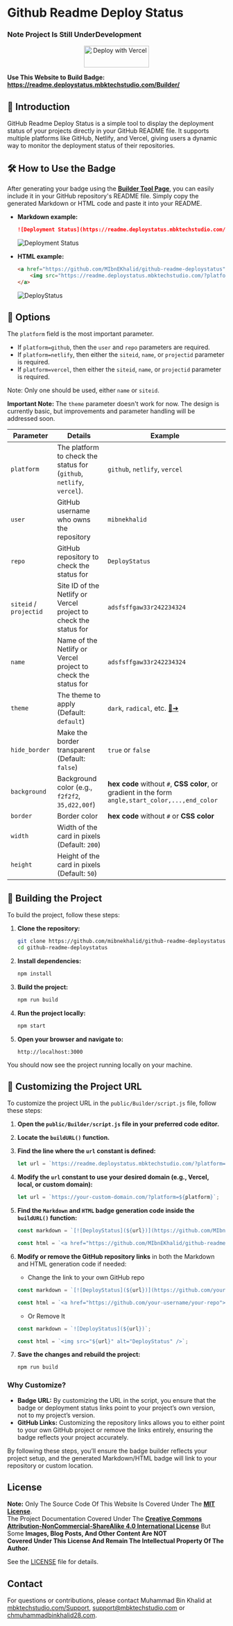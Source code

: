 # Github Readme Deploy Status

### Note Project Is Still UnderDevelopment

<p style="text-align:center"> 
    <a href="https://vercel.com/new/clone?repository-url=https://github.com/mibnekhalid/github-readme-deploystatus">
        <img src="https://vercel.com/button" alt="Deploy with Vercel" width="150" height="50" />
    </a>
</p>

**Use This Website to Build Badge: https://readme.deploystatus.mbktechstudio.com/Builder/**


## 🚀 Introduction
GitHub Readme Deploy Status is a simple tool to display the deployment status of your projects directly in your GitHub README file. It supports multiple platforms like GitHub, Netlify, and Vercel, giving users a dynamic way to monitor the deployment status of their repositories.


## 🛠 How to Use the Badge

After generating your badge using the **[Builder Tool Page](https://readme.deploystatus.mbktechstudio.com/Builder/)**, you can easily include it in your GitHub repository's README file. Simply copy the generated Markdown or HTML code and paste it into your README.

- **Markdown example:**
  ```markdown
  ![Deployment Status](https://readme.deploystatus.mbktechstudio.com/?platform=github&user=mibnekhalid&repo=MIbnEKhalid.github.io&background=fff&hide_border=false&border=ff0&width=200&height=50)
  ```
  ![Deployment Status](https://readme.deploystatus.mbktechstudio.com/?platform=github&user=mibnekhalid&repo=MIbnEKhalid.github.io&background=fff&hide_border=false&border=ff0&width=200&height=50)
- **HTML example:**

  ```html
  <a href="https://github.com/MIbnEKhalid/github-readme-deploystatus">
      <img src="https://readme.deploystatus.mbktechstudio.com/?platform=github&user=mibnekhalid&repo=MIbnEKhalid.github.io&background=000&hide_border=true&border=ff0" alt="DeployStatus" />
  </a>
  ```
     <img src="https://readme.deploystatus.mbktechstudio.com/?platform=github&user=mibnekhalid&repo=MIbnEKhalid.github.io&background=000&hide_border=true&border=ff0" alt="DeployStatus" />

 

 


## 🔧 Options

The `platform` field is the most important parameter.

- If `platform=github`, then the `user` and `repo` parameters are required.
- If `platform=netlify`, then either the `siteid`, `name`, or `projectid` parameter is required.
- If `platform=vercel`, then either the `siteid`, `name`, or `projectid` parameter is required.

Note: Only one should be used, either `name` or `siteid`.

**Important Note:** The `theme` parameter doesn't work for now. The design is currently basic, but improvements and parameter handling will be addressed soon.

| Parameter       | Details                                                                 | Example                                                                                          |
|-----------------|-------------------------------------------------------------------------|--------------------------------------------------------------------------------------------------|
| `platform`      | The platform to check the status for (`github`, `netlify`, `vercel`).  | `github`, `netlify`, `vercel`                                                                    |
| `user`          | GitHub username who owns the repository                                | `mibnekhalid`                                                                                    |
| `repo`          | GitHub repository to check the status for                              | `DeployStatus`                                                                                   |
| `siteid` / `projectid`       | Site ID of the Netlify or Vercel project to check the status for        | `adsfsffgaw33r242234324`                                                                         |
| `name`          | Name of the Netlify or Vercel project to check the status for           | `adsfsffgaw33r242234324`                                                                         |
| `theme`         | The theme to apply (Default: `default`)                                 | `dark`, `radical`, etc. [🎨➜](./docs/themes.md)                                                   |
| `hide_border`   | Make the border transparent (Default: `false`)                          | `true` or `false`                                                                                |
| `background`    | Background color (e.g., `f2f2f2`, `35,d22,00f`)                         | **hex code** without `#`, **CSS color**, or gradient in the form `angle,start_color,...,end_color` |
| `border`        | Border color                                                            | **hex code** without `#` or **CSS color**                                                        |
| `width`         | Width of the card in pixels (Default: `200`)                            |                                                                                                  |
| `height`        | Height of the card in pixels (Default: `50`)                            |                                                                                                  |


## 🚀 Building the Project

To build the project, follow these steps:

1. **Clone the repository:**
    ```sh
    git clone https://github.com/mibnekhalid/github-readme-deploystatus.git
    cd github-readme-deploystatus
    ```

2. **Install dependencies:**
    ```sh
    npm install
    ```

3. **Build the project:**
    ```sh
    npm run build
    ```

4. **Run the project locally:**
    ```sh
    npm start
    ```

5. **Open your browser and navigate to:**
    ```
    http://localhost:3000
    ```

You should now see the project running locally on your machine.

## 🔧 Customizing the Project URL

To customize the project URL in the `public/Builder/script.js` file, follow these steps:

1. **Open the `public/Builder/script.js` file in your preferred code editor.**

2. **Locate the `buildURL()` function.**

3. **Find the line where the `url` constant is defined:**
    ```js
    let url = `https://readme.deploystatus.mbktechstudio.com/?platform=${platform}`;
    ```

4. **Modify the `url` constant to use your desired domain (e.g., Vercel, local, or custom domain):**
    ```js
    let url = `https://your-custom-domain.com/?platform=${platform}`;
    ```

5. **Find the `Markdown` and `HTML` badge generation code inside the `buildURL()` function:**
   ```js
   const markdown = `[![DeployStatus](${url})](https://github.com/MIbnEKhalid/github-readme-deploystatus)`;

   const html = `<a href="https://github.com/MIbnEKhalid/github-readme-deploystatus"><img src="${url}" alt="DeployStatus" /></a>`; 
   ```

6. **Modify or remove the GitHub repository links** in both the Markdown and HTML generation code if needed:
   - Change the link to your own GitHub repo
   ```js
   const markdown = `[![DeployStatus](${url})](https://github.com/your-username/your-repo)`;
   
   const html = `<a href="https://github.com/your-username/your-repo"><img src="${url}" alt="DeployStatus" /></a>`;
   ```
   - Or Remove It
   ```js
   const markdown = `![DeployStatus](${url})`;
   
   const html = `<img src="${url}" alt="DeployStatus" />`;
   ```



7. **Save the changes and rebuild the project:**
    ```sh
    npm run build
    ```

### Why Customize?
   - **Badge URL:** By customizing the URL in the script, you ensure that the badge or deployment status links point to your project’s own version, not to my project’s version.   
   - **GitHub Links:** Customizing the repository links allows you to either point to your own GitHub project or remove the links entirely, ensuring the badge reflects your project accurately.


By following these steps, you’ll ensure the badge builder reflects your project setup, and the generated Markdown/HTML badge will link to your repository or custom location.


 
 
## License
 

**Note:** Only The Source Code Of This Website Is Covered Under The **[MIT License](https://opensource.org/license/mit)**.  
The Project Documentation Covered Under The **[Creative Commons Attribution-NonCommercial-ShareAlike 4.0 International License](https://creativecommons.org/licenses/by-nc-sa/4.0/)** But Some **Images, Blog Posts, And Other Content Are NOT  
Covered Under This License And Remain The Intellectual Property Of The Author**.

See the [LICENSE](LICENSE.md) file for details.
 
## Contact

For questions or contributions, please contact Muhammad Bin Khalid at [mbktechstudio.com/Support](https://mbktechstudio.com/Support/?Project=github-readme-deploystatus), [support@mbktechstudio.com](mailto:support@mbktechstudio.com) or [chmuhammadbinkhalid28.com](mailto:chmuhammadbinkhalid28.com).




<!--
https://github.com/copilot/c/d3b24c13-dacb-40a2-b3b3-5d6d60e16fd2



how to install node js on windows without admin rights
To install Node.js on Windows without admin rights, you can follow these steps:

Download the Node.js binary (.zip) from the official Node.js website.
Extract the contents of the zip file to a directory where you have write access.
Add the path to the extracted node.exe and npm (inside the node_modules) to your user PATH environment variable.
Here's a more detailed step-by-step guide:

Go to the Node.js downloads page.
Choose the zip archive for Windows (either 32-bit or 64-bit depending on your system).
Download the zip file to a location where you have write permissions.
Extract the contents of the zip file to a directory (e.g., C:\Users\YourUsername\nodejs).
Open a command prompt and run the following commands to add Node.js to your PATH:
setx PATH "%PATH%;C:\Users\YourUsername\nodejs"
Open a new command prompt and verify the installation by running:
cmd
node -v
npm -v
This should allow you to use Node.js and npm without needing admin rights.


C:\Users\TEMP.MAJUISB>node -v
v22.12.0



PS Z:\github-readme-deploystatus-main> npm run build
npm : File C:\Users\TEMP.MAJUISB\nodejs\npm.ps1 cannot be loaded. The file C:\Users\TEMP.MAJUISB\nodejs\npm.ps1 is not digitally signed. You cannot run 
this script on the current system. For more information about running scripts and setting execution policy, see about_Execution_Policies at 
https:/go.microsoft.com/fwlink/?LinkID=135170.
At line:1 char:1
+ npm run build
+ ~~~
    + CategoryInfo          : SecurityError: (:) [], PSSecurityException
    + FullyQualifiedErrorId : UnauthorizedAccess
The error you're encountering is related to the PowerShell execution policy, which prevents the running of scripts that are not digitally signed. You can bypass this by temporarily allowing the execution of unsigned scripts within your current PowerShell session.

Here are the steps to bypass the restriction:

Open PowerShell as a normal user (not as an administrator).
Run the following command to temporarily set the execution policy for the current session:
Set-ExecutionPolicy -Scope Process -ExecutionPolicy Bypass
After setting the execution policy, try running your npm command again:
npm run build
This will allow you to execute the npm script without requiring admin rights or changing the system-wide execution policy.

power shell run command?
To run a command in PowerShell, simply open PowerShell and type the command followed by Enter. For example, to display the current directory, you would type:

Get-Location
If you need to run a script or command with specific execution policies, you can adjust the policy for the session:

PowerShell
Set-ExecutionPolicy -Scope Process -ExecutionPolicy Bypass
<your-command-here>
Replace <your-command-here> with the command you wish to execute.

i mean how toopen powershell with window+r
To open PowerShell using the Windows + R shortcut, follow these steps:

Press Windows + R on your keyboard. This will open the Run dialog.
Type powershell in the Run dialog box.
Press Enter or click OK.
This will launch a new PowerShell window.

PS C:\Users\TEMP.MAJUISB> Set-ExecutionPolicy -Scope Process -ExecutionPolicy Bypass

Execution Policy Change
The execution policy helps protect you from scripts that you do not trust. Changing the execution policy might expose
you to the security risks described in the about_Execution_Policies help topic at
https:/go.microsoft.com/fwlink/?LinkID=135170. Do you want to change the execution policy?
[Y] Yes  [A] Yes to All  [N] No  [L] No to All  [S] Suspend  [?] Help (default is "N"):
When prompted to confirm the execution policy change, type Y and press Enter to proceed:

[Y] Yes  [A] Yes to All  [N] No  [L] No to All  [S] Suspend  [?] Help (default is "N"): Y
Once you confirm, you should be able to run your npm command without issues.

PS Z:\github-readme-deploystatus-main> node index.js
node:internal/modules/esm/resolve:857
  throw new ERR_MODULE_NOT_FOUND(packageName, fileURLToPath(base), null);
        ^

Error [ERR_MODULE_NOT_FOUND]: Cannot find package 'express' imported from Z:\github-readme-deploystatus-main\index.js
    at moduleResolve (node:internal/modules/esm/resolve:926:18)
    at defaultResolve (node:internal/modules/esm/resolve:1056:11)
    at ModuleLoader.defaultResolve (node:internal/modules/esm/loader:654:12)
    at #cachedDefaultResolve (node:internal/modules/esm/loader:603:25)
    at ModuleLoader.resolve (node:internal/modules/esm/loader:586:38)
    at ModuleLoader.getModuleJobForImport (node:internal/modules/esm/loader:242:38)
    at ModuleJob._link (node:internal/modules/esm/module_job:135:49) {
  code: 'ERR_MODULE_NOT_FOUND'

Node.js v22.12.0
The error indicates that the express package is not installed. You can install it using npm.

Open PowerShell and navigate to your project directory. Then run:

npm install express
After the installation completes, try running your script again:

node index.js
This should resolve the ERR_MODULE_NOT_FOUND error.

PS Z:\github-readme-deploystatus-main> npm install express
npm : File C:\Users\TEMP.MAJUISB\nodejs\npm.ps1 cannot be loaded. The file C:\Users\TEMP.MAJUISB\nodejs\npm.ps1 is not digitally signed. You cannot run 
this script on the current system. For more information about running scripts and setting execution policy, see about_Execution_Policies at 
https:/go.microsoft.com/fwlink/?LinkID=135170.
At line:1 char:1
+ npm install express
+ ~~~
    + CategoryInfo          : SecurityError: (:) [], PSSecurityException
    + FullyQualifiedErrorId : UnauthorizedAccess
To bypass the script execution policy issue, you can run npm install using the node executable directly:

node -e "require('child_process').execSync('npm install express', {stdio: 'inherit'})"
This should allow you to install the express package without encountering the execution policy error.
-->

